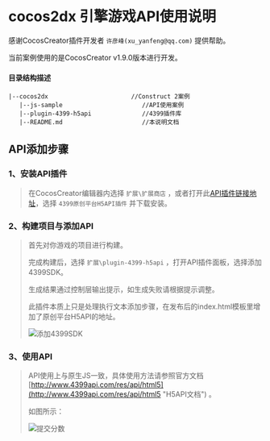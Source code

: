 # cocos2dx 引擎游戏API使用说明

感谢CocosCreator插件开发者 `许彦峰(xu_yanfeng@qq.com)` 提供帮助。

当前案例使用的是CocosCreator v1.9.0版本进行开发。

#### 目录结构描述

	|--cocos2dx                       //Construct 2案例
	   |--js-sample                      //API使用案例
	   |--plugin-4399-h5api              //4399插件库
	   |--README.md                      //本说明文档

## API添加步骤

### 1、安装API插件

> 在CocosCreator编辑器内选择 `扩展\扩展商店` ，或者打开此[API插件链接地址](http://store.cocos.com/stuff/show/178949.html)，选择 `4399原创平台H5API插件` 并下载安装。

### 2、构建项目与添加API

> 首先对你游戏的项目进行构建。
> 
> 完成构建后，选择 `扩展\plugin-4399-h5api` ，打开API插件面板，选择添加4399SDK。
>
> 生成结果通过控制层输出提示，如生成失败请根据提示调整。
>
> 此插件本质上只是处理执行文本添加步骤，在发布后的index.html模板里增加了原创平台H5API的地址。
> 
> ![添加4399SDK](https://i.imgur.com/qaMb8LK.png)

### 3、使用API

> API使用上与原生JS一致，具体使用方法请参照官方文档 [http://www.4399api.com/res/api/html5](http://www.4399api.com/res/api/html5 "H5API文档") 。
>
> 如图所示：
>  
> ![提交分数](https://i.imgur.com/LwGfthL.png)